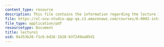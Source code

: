 ```yaml
---
content_type: resource
description: This file contains the information regarding the lecture 1.
file: https://ol-ocw-studio-app-qa.s3.amazonaws.com/courses/6-0002-introduction-to-computational-thinking-and-data-science-fall-2016/0a353b26f1c6bd161b28b3f249aa05d1_MIT6_0002F16_lec1.pdf
file_type: application/pdf
resourcetype: Document
title: lecture1
uid: 0a353b26-f1c6-bd16-1b28-b3f249aa05d1
---
```

